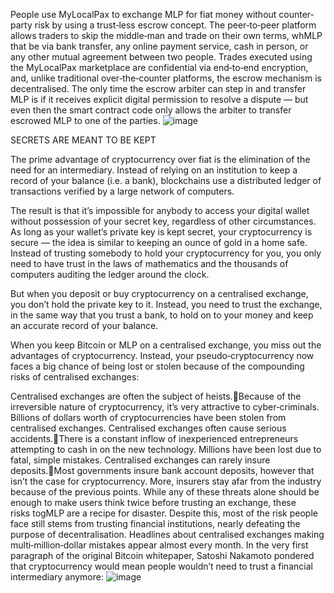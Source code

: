 People use MyLocalPax to exchange MLP for fiat money without counter‐party risk by using a trust‐less escrow concept. The peer‐to‐peer platform allows traders to skip the middle‐man and trade on their own terms, whMLP that be via bank transfer, any online payment service, cash in person, or any other mutual agreement between two people.
Trades executed using the MyLocalPax marketplace are confidential via end‐to‐end encryption, and, unlike traditional over‐the‐counter platforms, the escrow mechanism is decentralised. The only time the escrow arbiter can step in and transfer MLP is if it receives explicit digital permission to resolve a dispute — but even then the smart contract code only allows the arbiter to transfer escrowed MLP to one of the parties.
![image](https://user-images.githubusercontent.com/101712037/158574848-6162ee58-10f6-4b7a-9c22-1663a494baf6.png)

SECRETS ARE MEANT TO BE KEPT

The prime advantage of cryptocurrency over fiat is the elimination of the need for an intermediary. Instead of relying on an institution to keep a record of your balance (i.e. a bank), blockchains use a distributed ledger of transactions verified by a large network of computers.

The result is that it’s impossible for anybody to access your digital wallet without possession of your secret key, regardless of other circumstances. As long as your wallet’s private key is kept secret, your cryptocurrency is secure — the idea is similar to keeping an ounce of gold in a home safe. Instead of trusting somebody to hold your cryptocurrency for you, you only need to have trust in the laws of mathematics and the thousands of computers auditing the ledger around the clock.

But when you deposit or buy cryptocurrency on a centralised exchange, you don’t hold the private key to it. Instead, you need to trust the exchange, in the same way that you trust a bank, to hold on to your money and keep an accurate record of your balance.

When you keep Bitcoin or MLP on a centralised exchange, you miss out the advantages of cryptocurrency. Instead, your pseudo‐cryptocurrency now faces a big chance of being lost or stolen because of the compounding risks of centralised exchanges:

Centralised exchanges are often the subject of heists.Because of the irreversible nature of cryptocurrency, it’s very attractive to cyber‐criminals. Billions of dollars worth of cryptocurrencies have been stolen from centralised exchanges.
Centralised exchanges often cause serious accidents.There is a constant inflow of inexperienced entrepreneurs attempting to cash in on the new technology. Millions have been lost due to fatal, simple mistakes.
Centralised exchanges can rarely insure deposits.Most governments insure bank account deposits, however that isn’t the case for cryptocurrency. More, insurers stay afar from the industry because of the previous points.
While any of these threats alone should be enough to make users think twice before trusting an exchange, these risks togMLP are a recipe for disaster. Despite this, most of the risk people face still stems from trusting financial institutions, nearly defeating the purpose of decentralisation. Headlines about centralised exchanges making multi‐million‐dollar mistakes appear almost every month.
In the very first paragraph of the original Bitcoin whitepaper, Satoshi Nakamoto pondered that cryptocurrency would mean people wouldn’t need to trust a financial intermediary anymore:
![image](https://user-images.githubusercontent.com/101712037/158574925-feb3a08d-3aa7-4701-a638-0d00111a4abb.png)
